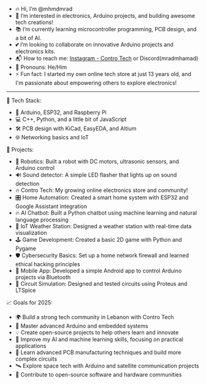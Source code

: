 - 🔥 Hi, I’m @mhmdmrad
- 🧲 I’m interested in electronics, Arduino projects, and building awesome tech creations!
- 📚 I’m currently learning microcontroller programming, PCB design, and a bit of AI.
- 💕 I’m looking to collaborate on innovative Arduino projects and electronics kits.
- 📬 How to reach me: [Instagram - Contro Tech](https://instagram.com/contro_tech) or Discord(mradmhamad)
- 🙂 Pronouns: He/Him
- ⚡ Fun fact: I started my own online tech store at just 13 years old, and I'm passionate about empowering others to explore electronics!

---

🌟 Tech Stack:
- 🔌 Arduino, ESP32, and Raspberry Pi
- 💻 C++, Python, and a little bit of JavaScript
- 🛠️ PCB design with KiCad, EasyEDA, and Altium
- 🌐 Networking basics and IoT

🚀 Projects:
- 🤖 Robotics: Built a robot with DC motors, ultrasonic sensors, and Arduino control
- 🔊 Sound detector: A simple LED flasher that lights up on sound detection
- 🔥 Contro Tech: My growing online electronics store and community!
- 🎛️ Home Automation: Created a smart home system with ESP32 and Google Assistant integration
- 🔥 AI Chatbot: Built a Python chatbot using machine learning and natural language processing
- 📡 IoT Weather Station: Designed a weather station with real-time data visualization
- 🕹️ Game Development: Created a basic 2D game with Python and Pygame
- 🛡️ Cybersecurity Basics: Set up a home network firewall and learned ethical hacking principles
- 📲 Mobile App: Developed a simple Android app to control Arduino projects via Bluetooth
- 🧪 Circuit Simulation: Designed and tested circuits using Proteus and LTSpice

📈 Goals for 2025:
- 🌍 Build a strong tech community in Lebanon with Contro Tech
- 🧠 Master advanced Arduino and embedded systems
- 💡 Create open-source projects to help others learn and innovate
- 🤖 Improve my AI and machine learning skills, focusing on practical applications
- 🚀 Learn advanced PCB manufacturing techniques and build more complex circuits
- 🛰️ Explore space tech with Arduino and satellite communication projects
- 🔗 Contribute to open-source software and hardware communities
